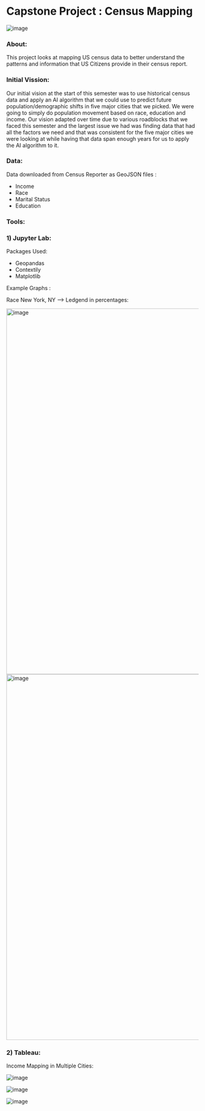 # Capstone Project : Census Mapping

![image](https://user-images.githubusercontent.com/71888862/164560988-90f08b95-a23b-4aef-804a-2f7281ad5a39.png)


### About: 
This project looks at mapping US census data to better understand the patterns and information that US Citizens provide in their census report. 


### Initial Vission: 

Our initial vision at the start of this semester was to use historical census data and apply an AI algorithm that we could use to predict future population/demographic shifts in five major cities that we picked. We were going to simply do population movement based on race, education and income. Our vision adapted over time due to various roadblocks that we faced this semester and the largest issue we had was finding data that had all the factors we need and that was consistent for the five major cities we were looking at while having that data span enough years for us to apply the AI algorithm to it. 

### Data: 
Data downloaded from Census Reporter as GeoJSON files : 
- Income
- Race
- Marital Status
- Education


### Tools: 

### 1) Jupyter Lab: 

Packages Used: 
- Geopandas
- Contextily
- Matplotlib

Example Graphs : 

Race New York, NY -->  Ledgend in percentages: 

<img width="956" alt="image" src="https://user-images.githubusercontent.com/71888862/164562105-0ae74a56-30cc-4314-ace9-f53271d3340c.png">

<img width="956" alt="image" src="https://user-images.githubusercontent.com/71888862/164562378-07ba6fe1-2430-4729-bf4c-99f7957ffe9e.png">



### 2) Tableau: 

Income Mapping in Multiple Cities: 

![image](https://user-images.githubusercontent.com/71888862/164562879-5ce0053e-7116-4050-ad3d-1f5c1661a6eb.png)

![image](https://user-images.githubusercontent.com/71888862/164562953-ba638f85-3d2b-4b7d-adc6-a1e1e09b250e.png)

![image](https://user-images.githubusercontent.com/71888862/164562991-7d8d2317-3fbf-4564-b82a-552a6b96c0d4.png)








